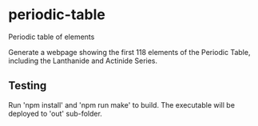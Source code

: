 # periodic-table
Periodic table of elements

Generate a webpage showing the first 118 elements of the Periodic Table, including the Lanthanide and Actinide Series.

## Testing
Run 'npm install' and 'npm run make' to build. The executable will be deployed to 'out' sub-folder.  
